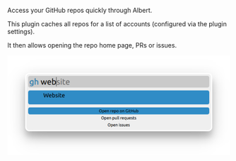 Access your GitHub repos quickly through Albert.

This plugin caches all repos for a list of accounts (configured via the 
plugin settings). 

It then allows opening the repo home page, PRs or issues.

![img.png](img.png)
